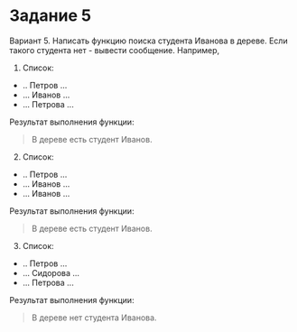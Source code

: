 # Задание 5

Вариант 5.
Написать функцию поиска студента Иванова в дереве. Если такого студента нет - вывести сообщение.
Например,
1. Список:
- .. Петров ...
- ... Иванов ...
- ... Петрова ...

 Результат выполнения функции:
 
 > В дереве есть студент Иванов.
 
 2. Список:
- .. Петров ...
- ... Иванов ...
- ... Иванов ...

 Результат выполнения функции:
 
 > В дереве есть студент Иванов.

3. Список:
- .. Петров ...
- ... Сидорова ...
- ... Петрова ...

 Результат выполнения функции:
 
 > В дереве нет студента Иванова.

